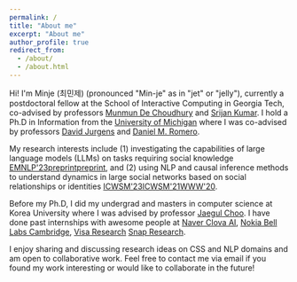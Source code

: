 ```yaml
---
permalink: /
title: "About me"
excerpt: "About me"
author_profile: true
redirect_from: 
  - /about/
  - /about.html
---
```


Hi! I'm Minje (최민제) (pronounced "Min-je" as in "jet" or "jelly"), currently a postdoctoral fellow at the School of Interactive Computing in Georgia Tech, co-advised by professors [Munmun De Choudhury](http://www.munmund.net/) and [Srijan Kumar](https://faculty.cc.gatech.edu/~srijan/). I hold a Ph.D in Information from the [University of Michigan](https://www.si.umich.edu/) where I was co-advised by professors [David Jurgens](http://jurgens.people.si.umich.edu/) and [Daniel M. Romero](http://www.dromero.org/).

My research interests include (1) investigating the capabilities of large language models (LLMs) on tasks requiring social knowledge [EMNLP'23](https://aclanthology.org/2023.emnlp-main.699/)[preprint](https://arxiv.org/abs/2311.09718)[preprint](https://scholar.google.com/citations?view_op=view_citation&hl=en&user=crAyusoAAAAJ&sortby=pubdate&citation_for_view=crAyusoAAAAJ:LkGwnXOMwfcC), and (2) using NLP and causal inference methods to understand dynamics in large social networks based on social relationships or identities [ICWSM'23](https://ojs.aaai.org/index.php/ICWSM/article/view/22134)[ICWSM'21](https://ojs.aaai.org/index.php/ICWSM/article/view/18045)[WWW'20](https://dl.acm.org/doi/abs/10.1145/3366423.3380224).

Before my Ph.D, I did my undergrad and masters in computer science at Korea University where I was advised by professor [Jaegul Choo](https://sites.google.com/site/jaegulchoo/). 
I have done past internships with awesome people at [Naver Clova AI](https://clova.ai/en/research/research-areas.html), [Nokia Bell Labs Cambridge](https://social-dynamics.net/), [Visa Research](https://usa.visa.com/about-visa/visa-research.html) [Snap Research](https://research.snap.com/team/category/computational-social-science.html).

I enjoy sharing and discussing research ideas on CSS and NLP domains and am open to collaborative work. 
Feel free to contact me via email if you found my work interesting or would like to collaborate in the future!